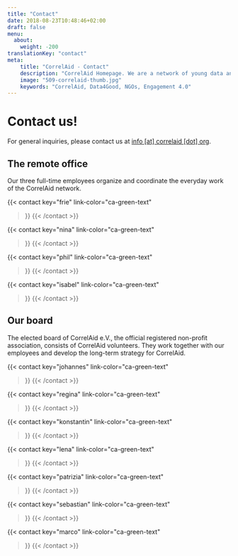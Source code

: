 ```yaml
---
title: "Contact"
date: 2018-08-23T10:48:46+02:00
draft: false
menu:
  about:
    weight: -200
translationKey: "contact"
meta:
    title: "CorrelAid - Contact"
    description: "CorrelAid Homepage. We are a network of young data analysts that wants to change the world with a more inclusive, integrated and innovative approach to data analysis."
    image: "509-correlaid-thumb.jpg"
    keywords: "CorrelAid, Data4Good, NGOs, Engagement 4.0"
---
```


# Contact us!

For general inquiries, please contact us at [info [at] correlaid [dot] org](mailto:info@correlaid.org).
## The remote office
Our three full-time employees organize and coordinate the everyday work of the CorrelAid network.

{{< contact
    key="frie"
    link-color="ca-green-text"
>}}
{{< /contact >}}

{{< contact
    key="nina"
    link-color="ca-green-text"
>}}
{{< /contact >}}
 
{{< contact
    key="phil"
    link-color="ca-green-text"
>}}
{{< /contact >}}

{{< contact
    key="isabel"
    link-color="ca-green-text"
>}}
{{< /contact >}}

## Our board
The elected board of CorrelAid e.V., the official registered non-profit association, consists of CorrelAid volunteers. They work together with our employees and develop the long-term strategy for CorrelAid.

{{< contact
    key="johannes"
    link-color="ca-green-text"
>}}
{{< /contact >}}

{{< contact
    key="regina"
    link-color="ca-green-text"
>}}
{{< /contact >}}


{{< contact
    key="konstantin"
    link-color="ca-green-text"
>}}
{{< /contact >}}


{{< contact
    key="lena"
    link-color="ca-green-text"
>}}
{{< /contact >}}

{{< contact
    key="patrizia"
    link-color="ca-green-text"
>}}
{{< /contact >}}


{{< contact
    key="sebastian"
    link-color="ca-green-text"
>}}
{{< /contact >}}


{{< contact
    key="marco"
    link-color="ca-green-text"
>}}
{{< /contact >}}